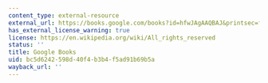 ```yaml
---
content_type: external-resource
external_url: https://books.google.com/books?id=hfwJAgAAQBAJ&printsec=frontcover&dq=Better+Public+Transit+Systems:+Analyzing+Investments+and+Performance&hl=en&newbks=1&sa=X&ved=2ahUKEwiqlKb-xPXfAhVGb60KHRZzCnAQuwUwAHoECAQQBA#v=onepage&q=Better%20Public%20Transit%20Systems%3A%20Analyzing%20Investments%20and%20Performance&f=false
has_external_license_warning: true
license: https://en.wikipedia.org/wiki/All_rights_reserved
status: ''
title: Google Books
uid: bc5d6242-598d-40f4-b3b4-f5ad91b69b5a
wayback_url: ''
---
```

